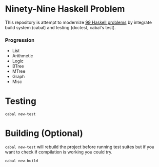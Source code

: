 # Ninety-Nine Haskell Problem

This repository is attempt to modernize [99 Haskell problems](https://wiki.haskell.org/H-99:_Ninety-Nine_Haskell_Problems) by integrate build system (cabal) and testing (doctest, cabal's test).

### Progression

* List
* Arithmetic
* Logic
* BTree
* MTree
* Graph
* Misc


# Testing

```
cabal new-test
```

# Building (Optional)

`cabal new-test` will rebuild the project before running test suites but if you want to check if compilation is working you could try.

```
cabal new-build
```

